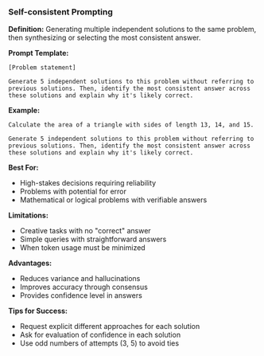 ### Self-consistent Prompting

**Definition:** Generating multiple independent solutions to the same problem, then synthesizing or selecting the most consistent answer.

**Prompt Template:**
```
[Problem statement]

Generate 5 independent solutions to this problem without referring to previous solutions. Then, identify the most consistent answer across these solutions and explain why it's likely correct.
```

**Example:**
```
Calculate the area of a triangle with sides of length 13, 14, and 15.

Generate 5 independent solutions to this problem without referring to previous solutions. Then, identify the most consistent answer across these solutions and explain why it's likely correct.
```

**Best For:**
- High-stakes decisions requiring reliability
- Problems with potential for error
- Mathematical or logical problems with verifiable answers

**Limitations:**
- Creative tasks with no "correct" answer
- Simple queries with straightforward answers
- When token usage must be minimized

**Advantages:**
- Reduces variance and hallucinations
- Improves accuracy through consensus
- Provides confidence level in answers

**Tips for Success:**
- Request explicit different approaches for each solution
- Ask for evaluation of confidence in each solution
- Use odd numbers of attempts (3, 5) to avoid ties
